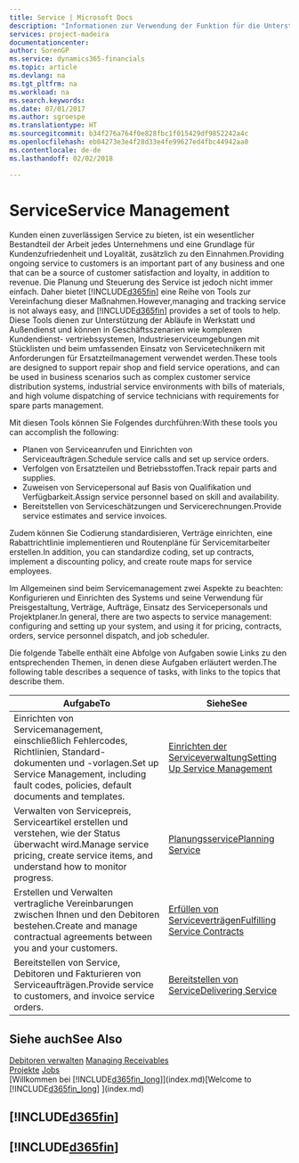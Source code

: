 ```yaml
---
title: Service | Microsoft Docs
description: "Informationen zur Verwendung der Funktion für die Unterstützung der Arbeitsgänge Werkstatt und Service."
services: project-madeira
documentationcenter: 
author: SorenGP
ms.service: dynamics365-financials
ms.topic: article
ms.devlang: na
ms.tgt_pltfrm: na
ms.workload: na
ms.search.keywords: 
ms.date: 07/01/2017
ms.author: sgroespe
ms.translationtype: HT
ms.sourcegitcommit: b34f276a764f0e828fbc1f015429df9852242a4c
ms.openlocfilehash: eb04273e3e4f28d33e4fe99627ed4fbc44942aa0
ms.contentlocale: de-de
ms.lasthandoff: 02/02/2018

---
```

# <a name="service-management"></a><span data-ttu-id="6b5f5-103">Service</span><span class="sxs-lookup"><span data-stu-id="6b5f5-103">Service Management</span></span>
<span data-ttu-id="6b5f5-104">Kunden einen zuverlässigen Service zu bieten, ist ein wesentlicher Bestandteil der Arbeit jedes Unternehmens und eine Grundlage für Kundenzufriedenheit und Loyalität, zusätzlich zu den Einnahmen.</span><span class="sxs-lookup"><span data-stu-id="6b5f5-104">Providing ongoing service to customers is an important part of any business and one that can be a source of customer satisfaction and loyalty, in addition to revenue.</span></span> <span data-ttu-id="6b5f5-105">Die Planung und Steuerung des Service ist jedoch nicht immer einfach. Daher bietet [!INCLUDE[d365fin](includes/d365fin_md.md)] eine Reihe von Tools zur Vereinfachung dieser Maßnahmen.</span><span class="sxs-lookup"><span data-stu-id="6b5f5-105">However,managing and tracking service is not always easy, and [!INCLUDE[d365fin](includes/d365fin_md.md)] provides a set of tools to help.</span></span> <span data-ttu-id="6b5f5-106">Diese Tools dienen zur Unterstützung der Abläufe in Werkstatt und Außendienst und können in Geschäftsszenarien wie komplexen Kundendienst- vertriebssystemen, Industrieserviceumgebungen mit Stücklisten und beim umfassenden Einsatz von Servicetechnikern mit Anforderungen für Ersatzteilmanagement verwendet werden.</span><span class="sxs-lookup"><span data-stu-id="6b5f5-106">These tools are designed to support repair shop and field service operations, and can be used in business scenarios such as complex customer service distribution systems, industrial service environments with bills of materials, and high volume dispatching of service technicians with requirements for spare parts management.</span></span>  

 <span data-ttu-id="6b5f5-107">Mit diesen Tools können Sie Folgendes durchführen:</span><span class="sxs-lookup"><span data-stu-id="6b5f5-107">With these tools you can accomplish the following:</span></span>  

* <span data-ttu-id="6b5f5-108">Planen von Serviceanrufen und Einrichten von Serviceaufträgen.</span><span class="sxs-lookup"><span data-stu-id="6b5f5-108">Schedule service calls and set up service orders.</span></span>  
* <span data-ttu-id="6b5f5-109">Verfolgen von Ersatzteilen und Betriebsstoffen.</span><span class="sxs-lookup"><span data-stu-id="6b5f5-109">Track repair parts and supplies.</span></span>  
* <span data-ttu-id="6b5f5-110">Zuweisen von Servicepersonal auf Basis von Qualifikation und Verfügbarkeit.</span><span class="sxs-lookup"><span data-stu-id="6b5f5-110">Assign service personnel based on skill and availability.</span></span>  
* <span data-ttu-id="6b5f5-111">Bereitstellen von Serviceschätzungen und Servicerechnungen.</span><span class="sxs-lookup"><span data-stu-id="6b5f5-111">Provide service estimates and service invoices.</span></span>  

<span data-ttu-id="6b5f5-112">Zudem können Sie Codierung standardisieren, Verträge einrichten, eine Rabattrichtlinie implementieren und Routenpläne für Servicemitarbeiter erstellen.</span><span class="sxs-lookup"><span data-stu-id="6b5f5-112">In addition, you can standardize coding, set up contracts, implement a discounting policy, and create route maps for service employees.</span></span>  

<span data-ttu-id="6b5f5-113">Im Allgemeinen sind beim Servicemanagement zwei Aspekte zu beachten: Konfigurieren und Einrichten des Systems und seine Verwendung für Preisgestaltung, Verträge, Aufträge, Einsatz des Servicepersonals und Projektplaner.</span><span class="sxs-lookup"><span data-stu-id="6b5f5-113">In general, there are two aspects to service management: configuring and setting up your system, and using it for pricing, contracts, orders, service personnel dispatch, and job scheduler.</span></span>  

<span data-ttu-id="6b5f5-114">Die folgende Tabelle enthält eine Abfolge von Aufgaben sowie Links zu den entsprechenden Themen, in denen diese Aufgaben erläutert werden.</span><span class="sxs-lookup"><span data-stu-id="6b5f5-114">The following table describes a sequence of tasks, with links to the topics that describe them.</span></span>   

|<span data-ttu-id="6b5f5-115">**Aufgabe**</span><span class="sxs-lookup"><span data-stu-id="6b5f5-115">**To**</span></span>|<span data-ttu-id="6b5f5-116">**Siehe**</span><span class="sxs-lookup"><span data-stu-id="6b5f5-116">**See**</span></span>|  
|------------|-------------|  
|<span data-ttu-id="6b5f5-117">Einrichten von Servicemanagement, einschließlich Fehlercodes, Richtlinien, Standard- dokumenten und -vorlagen.</span><span class="sxs-lookup"><span data-stu-id="6b5f5-117">Set up Service Management, including fault codes, policies, default documents and templates.</span></span>|[<span data-ttu-id="6b5f5-118">Einrichten der Serviceverwaltung</span><span class="sxs-lookup"><span data-stu-id="6b5f5-118">Setting Up Service Management</span></span>](service-setup-service.md)|  
|<span data-ttu-id="6b5f5-119">Verwalten von Servicepreis, Serviceartikel erstellen und verstehen, wie der Status überwacht wird.</span><span class="sxs-lookup"><span data-stu-id="6b5f5-119">Manage service pricing, create service items, and understand how to monitor progress.</span></span>|[<span data-ttu-id="6b5f5-120">Planungsservice</span><span class="sxs-lookup"><span data-stu-id="6b5f5-120">Planning Service</span></span>](service-plan-service.md)|  
|<span data-ttu-id="6b5f5-121">Erstellen und Verwalten vertragliche Vereinbarungen zwischen Ihnen und den Debitoren bestehen.</span><span class="sxs-lookup"><span data-stu-id="6b5f5-121">Create and manage contractual agreements between you and your customers.</span></span>|[<span data-ttu-id="6b5f5-122">Erfüllen von Serviceverträgen</span><span class="sxs-lookup"><span data-stu-id="6b5f5-122">Fulfilling Service Contracts</span></span>](service-fulfill-service-contracts.md)|  
|<span data-ttu-id="6b5f5-123">Bereitstellen von Service, Debitoren und Fakturieren von Serviceaufträgen.</span><span class="sxs-lookup"><span data-stu-id="6b5f5-123">Provide service to customers, and invoice service orders.</span></span>|[<span data-ttu-id="6b5f5-124">Bereitstellen von Service</span><span class="sxs-lookup"><span data-stu-id="6b5f5-124">Delivering Service</span></span>](service-deliver-service.md)|  

## <a name="see-also"></a><span data-ttu-id="6b5f5-125">Siehe auch</span><span class="sxs-lookup"><span data-stu-id="6b5f5-125">See Also</span></span>  
<span data-ttu-id="6b5f5-126">[Debitoren verwalten](receivables-manage-receivables.md) </span><span class="sxs-lookup"><span data-stu-id="6b5f5-126">[Managing Receivables](receivables-manage-receivables.md) </span></span>  
<span data-ttu-id="6b5f5-127">[Projekte](projects-how-create-jobs.md) </span><span class="sxs-lookup"><span data-stu-id="6b5f5-127">[Jobs](projects-how-create-jobs.md) </span></span>  
<span data-ttu-id="6b5f5-128">[Willkommen bei [!INCLUDE[d365fin_long](includes/d365fin_long_md.md)]](index.md)</span><span class="sxs-lookup"><span data-stu-id="6b5f5-128">[Welcome to [!INCLUDE[d365fin_long](includes/d365fin_long_md.md)] ](index.md)</span></span>

## [!INCLUDE[d365fin](includes/free_trial_md.md)]  
## [!INCLUDE[d365fin](includes/training_link_md.md)]

